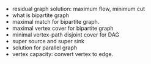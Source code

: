 + residual graph solution: maximum flow, minimum cut
+ what is bipartite graph
+ maximal match for bipartite graph.
+ maximal vertex cover for bipartite graph
+ minimal vertex-path disjoint cover for DAG
+ super source and super sink
+ solution for parallel graph
+ vertex capacity: convert vertex to edge.
